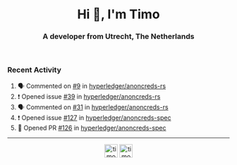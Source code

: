 <h1 align="center">Hi 👋, I'm Timo</h1>
<h3 align="center">A developer from Utrecht, The Netherlands</h3>
<br/>
<!-- https://github.com/rahuldkjain/github-profile-readme-generator --!>

<!--  <p align="left"><img src="https://github-readme-stats.vercel.app/api?username=timoglastra&show_icons=true&count_private=true&" alt="timoglastra" /></p> --!>

<!--
Github language stats
<p align="left"><img src="https://github-readme-stats.vercel.app/api/top-langs/?username=timoglastra&layout=compact" alt="timoglastra" /><p>
-->

<!-- Codestats language stats -->
<!-- <p align="left"><img src="https://codestats-readme.vercel.app/api/top-langs/?username=timoglastra&layout=compact&language_count=12" alt="timoglastra" /><p>    --!>
  
<h3>Recent Activity</h3>

<!--START_SECTION:activity-->
1. 🗣 Commented on [#9](https://github.com/hyperledger/anoncreds-rs/issues/9) in [hyperledger/anoncreds-rs](https://github.com/hyperledger/anoncreds-rs)
2. ❗️ Opened issue [#39](https://github.com/hyperledger/anoncreds-rs/issues/39) in [hyperledger/anoncreds-rs](https://github.com/hyperledger/anoncreds-rs)
3. 🗣 Commented on [#31](https://github.com/hyperledger/anoncreds-rs/issues/31) in [hyperledger/anoncreds-rs](https://github.com/hyperledger/anoncreds-rs)
4. ❗️ Opened issue [#127](https://github.com/hyperledger/anoncreds-spec/issues/127) in [hyperledger/anoncreds-spec](https://github.com/hyperledger/anoncreds-spec)
5. 💪 Opened PR [#126](https://github.com/hyperledger/anoncreds-spec/pull/126) in [hyperledger/anoncreds-spec](https://github.com/hyperledger/anoncreds-spec)
<!--END_SECTION:activity-->

---

<p align="center">
<a href="https://twitter.com/timoglastra" target="blank"><img align="center" src="https://cdn.jsdelivr.net/npm/simple-icons@3.0.1/icons/twitter.svg" alt="timoglastra" height="30" width="30" /></a>
<a href="https://linkedin.com/in/timoglastra" target="blank"><img align="center" src="https://cdn.jsdelivr.net/npm/simple-icons@3.0.1/icons/linkedin.svg" alt="timoglastra" height="30" width="30" /></a>
</p>



